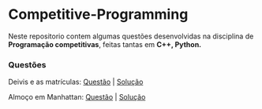# Competitive-Programming

<p>Neste repositorio contem algumas questões desenvolvidas na disciplina de <b>Programação competitivas</b>, feitas tantas em <b>C++, Python.</b></p>

### Questões

Deivis e as matrículas: [Questão](https://github.com/rodrigo1835/Competitive-Programming/blob/main/Quest%C3%B5es/%23%20Deivis%20e%20as%20matr%C3%ADculas.md) | [Solução](https://github.com/rodrigo1835/Competitive-Programming/blob/main/Lista_1/DeivisEasMatriculas.py)

Almoço em Manhattan: [Questão](https://github.com/rodrigo1835/Competitive-Programming/blob/main/Quest%C3%B5es/%23%20Almo%C3%A7o%20em%20Manhattan.md) | [Solução](https://github.com/rodrigo1835/Competitive-Programming/blob/main/Lista_1/Almo%C3%A7oManhattan.py)
